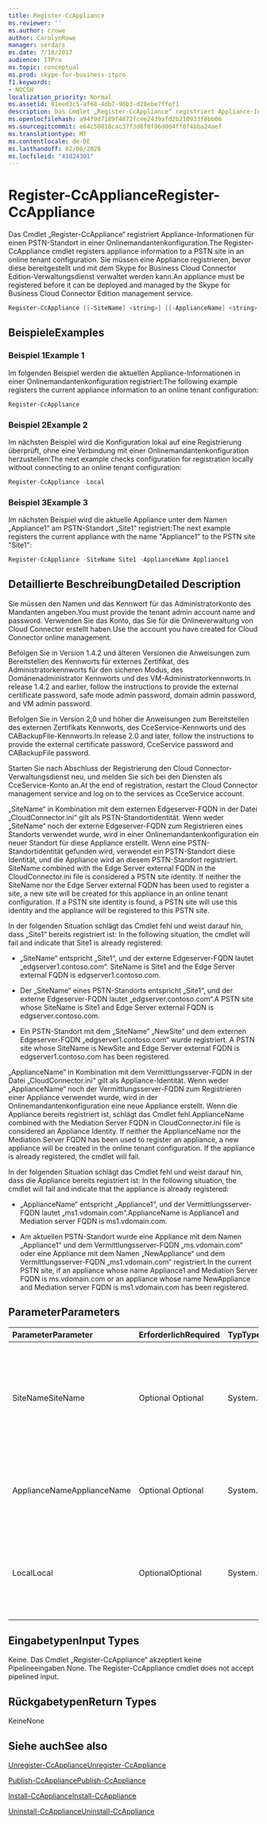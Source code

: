 ```yaml
---
title: Register-CcAppliance
ms.reviewer: ''
ms.author: crowe
author: CarolynRowe
manager: serdars
ms.date: 7/18/2017
audience: ITPro
ms.topic: conceptual
ms.prod: skype-for-business-itpro
f1.keywords:
- NOCSH
localization_priority: Normal
ms.assetid: 01eed3c5-af68-4db7-90b3-d28ebe7ffef1
description: Das Cmdlet „Register-CcAppliance“ registriert Appliance-Informationen für einen PSTN-Standort in einer Onlinemandantenkonfiguration. Sie müssen eine Appliance registrieren, bevor diese bereitgestellt und mit dem Skype for Business Cloud Connector Edition-Verwaltungsdienst verwaltet werden kann.
ms.openlocfilehash: a94f9d7189f4872fcee2439afd2b210933f8bb06
ms.sourcegitcommit: e64c50818cac37f3d6f0f96d0d4ff0f4bba24aef
ms.translationtype: MT
ms.contentlocale: de-DE
ms.lasthandoff: 02/06/2020
ms.locfileid: "41824301"
---
```

# <a name="register-ccappliance"></a><span data-ttu-id="de193-104">Register-CcAppliance</span><span class="sxs-lookup"><span data-stu-id="de193-104">Register-CcAppliance</span></span>
 
<span data-ttu-id="de193-105">Das Cmdlet „Register-CcAppliance“ registriert Appliance-Informationen für einen PSTN-Standort in einer Onlinemandantenkonfiguration.</span><span class="sxs-lookup"><span data-stu-id="de193-105">The Register-CcAppliance cmdlet registers appliance information to a PSTN site in an online tenant configuration.</span></span> <span data-ttu-id="de193-106">Sie müssen eine Appliance registrieren, bevor diese bereitgestellt und mit dem Skype for Business Cloud Connector Edition-Verwaltungsdienst verwaltet werden kann.</span><span class="sxs-lookup"><span data-stu-id="de193-106">An appliance must be registered before it can be deployed and managed by the Skype for Business Cloud Connector Edition management service.</span></span>
  
```powershell
Register-CcAppliance [[-SiteName] <string>] [[-ApplianceName] <string>] [-Local]
```

## <a name="examples"></a><span data-ttu-id="de193-107">Beispiele</span><span class="sxs-lookup"><span data-stu-id="de193-107">Examples</span></span>
<span data-ttu-id="de193-108"><a name="Examples"> </a></span><span class="sxs-lookup"><span data-stu-id="de193-108"><a name="Examples"> </a></span></span>

### <a name="example-1"></a><span data-ttu-id="de193-109">Beispiel 1</span><span class="sxs-lookup"><span data-stu-id="de193-109">Example 1</span></span>

<span data-ttu-id="de193-110">Im folgenden Beispiel werden die aktuellen Appliance-Informationen in einer Onlinemandantenkonfiguration registriert:</span><span class="sxs-lookup"><span data-stu-id="de193-110">The following example registers the current appliance information to an online tenant configuration:</span></span>
  
```powershell
Register-CcAppliance
```

### <a name="example-2"></a><span data-ttu-id="de193-111">Beispiel 2</span><span class="sxs-lookup"><span data-stu-id="de193-111">Example 2</span></span>

<span data-ttu-id="de193-112">Im nächsten Beispiel wird die Konfiguration lokal auf eine Registrierung überprüft, ohne eine Verbindung mit einer Onlinemandantenkonfiguration herzustellen:</span><span class="sxs-lookup"><span data-stu-id="de193-112">The next example checks configuration for registration locally without connecting to an online tenant configuration:</span></span>
  
```powershell
Register-CcAppliance -Local
```

### <a name="example-3"></a><span data-ttu-id="de193-113">Beispiel 3</span><span class="sxs-lookup"><span data-stu-id="de193-113">Example 3</span></span>

<span data-ttu-id="de193-114">Im nächsten Beispiel wird die aktuelle Appliance unter dem Namen „Appliance1“ am PSTN-Standort „Site1“ registriert:</span><span class="sxs-lookup"><span data-stu-id="de193-114">The next example registers the current appliance with the name "Appliance1" to the PSTN site "Site1":</span></span>
  
```powershell
Register-CcAppliance -SiteName Site1 -ApplianceName Appliance1
```

## <a name="detailed-description"></a><span data-ttu-id="de193-115">Detaillierte Beschreibung</span><span class="sxs-lookup"><span data-stu-id="de193-115">Detailed Description</span></span>
<span data-ttu-id="de193-116"><a name="DetailedDescription"> </a></span><span class="sxs-lookup"><span data-stu-id="de193-116"><a name="DetailedDescription"> </a></span></span>

<span data-ttu-id="de193-117">Sie müssen den Namen und das Kennwort für das Administratorkonto des Mandanten angeben.</span><span class="sxs-lookup"><span data-stu-id="de193-117">You must provide the tenant admin account name and password.</span></span> <span data-ttu-id="de193-118">Verwenden Sie das Konto, das Sie für die Onlineverwaltung von Cloud Connector erstellt haben.</span><span class="sxs-lookup"><span data-stu-id="de193-118">Use the account you have created for Cloud Connector online management.</span></span> 
  
<span data-ttu-id="de193-119">Befolgen Sie in Version 1.4.2 und älteren Versionen die Anweisungen zum Bereitstellen des Kennworts für externes Zertifikat, des Administratorkennworts für den sicheren Modus, des Domänenadministrator Kennworts und des VM-Administratorkennworts.</span><span class="sxs-lookup"><span data-stu-id="de193-119">In release 1.4.2 and earlier, follow the instructions to provide the external certificate password, safe mode admin password, domain admin password, and VM admin password.</span></span> 
  
<span data-ttu-id="de193-120">Befolgen Sie in Version 2,0 und höher die Anweisungen zum Bereitstellen des externen Zertifikats Kennworts, des CceService-Kennworts und des CABackupFile-Kennworts.</span><span class="sxs-lookup"><span data-stu-id="de193-120">In release 2.0 and later, follow the instructions to provide the external certificate password, CceService password and CABackupFile password.</span></span>
  
<span data-ttu-id="de193-121">Starten Sie nach Abschluss der Registrierung den Cloud Connector-Verwaltungsdienst neu, und melden Sie sich bei den Diensten als CceService-Konto an.</span><span class="sxs-lookup"><span data-stu-id="de193-121">At the end of registration, restart the Cloud Connector management service and log on to the services as CceService account.</span></span>
  
<span data-ttu-id="de193-p104">„SiteName“ in Kombination mit dem externen Edgeserver-FQDN in der Datei „CloudConnector.ini“ gilt als PSTN-Standortidentität. Wenn weder „SiteName“ noch der externe Edgeserver-FQDN zum Registrieren eines Standorts verwendet wurde, wird in einer Onlinemandantenkonfiguration ein neuer Standort für diese Appliance erstellt. Wenn eine PSTN-Standortidentität gefunden wird, verwendet ein PSTN-Standort diese Identität, und die Appliance wird an diesem PSTN-Standort registriert. </span><span class="sxs-lookup"><span data-stu-id="de193-p104">SiteName combined with the Edge Server external FQDN in the CloudConnector.ini file is considered a PSTN site identity. If neither the SiteName nor the Edge Server external FQDN has been used to register a site, a new site will be created for this appliance in an online tenant configuration. If a PSTN site identity is found, a PSTN site will use this identity and the appliance will be registered to this PSTN site.</span></span> 
  
<span data-ttu-id="de193-125">In der folgenden Situation schlägt das Cmdlet fehl und weist darauf hin, dass „Site1“ bereits registriert ist: </span><span class="sxs-lookup"><span data-stu-id="de193-125">In the following situation, the cmdlet will fail and indicate that Site1 is already registered:</span></span> 
  
- <span data-ttu-id="de193-126">	„SiteName“ entspricht „Site1“, und der externe Edgeserver-FQDN lautet „edgserver1.contoso.com“. </span><span class="sxs-lookup"><span data-stu-id="de193-126">SiteName is Site1 and the Edge Server external FQDN is edgserver1.contoso.com.</span></span> 
    
- <span data-ttu-id="de193-127">Der „SiteName“ eines PSTN-Standorts entspricht „Site1“, und der externe Edgeserver-FQDN lautet „edgserver.contoso.com“.</span><span class="sxs-lookup"><span data-stu-id="de193-127">A PSTN site whose SiteName is Site1 and Edge Server external FQDN is edgserver.contoso.com.</span></span>
    
- <span data-ttu-id="de193-128">Ein PSTN-Standort mit dem „SiteName“ „NewSite“ und dem externen Edgeserver-FQDN „edgserver1.contoso.com“ wurde registriert. </span><span class="sxs-lookup"><span data-stu-id="de193-128">A PSTN site whose SiteName is NewSite and Edge Server external FQDN is edgserver1.contoso.com has been registered.</span></span> 
    
<span data-ttu-id="de193-p105">„ApplianceName“ in Kombination mit dem Vermittlungsserver-FQDN in der Datei „CloudConnector.ini“ gilt als Appliance-Identität. Wenn weder „ApplianceName“ noch der Vermittlungsserver-FQDN zum Registrieren einer Appliance verwendet wurde, wird in der Onlinemandantenkonfiguration eine neue Appliance erstellt. Wenn die Appliance bereits registriert ist, schlägt das Cmdlet fehl.</span><span class="sxs-lookup"><span data-stu-id="de193-p105">ApplianceName combined with the Mediation Server FQDN in CloudConnector.ini file is considered an Appliance Identity. If neither the ApplianceName nor the Mediation Server FQDN has been used to register an appliance, a new appliance will be created in the online tenant configuration. If the appliance is already registered, the cmdlet will fail.</span></span>
  
<span data-ttu-id="de193-132">In der folgenden Situation schlägt das Cmdlet fehl und weist darauf hin, dass die Appliance bereits registriert ist: </span><span class="sxs-lookup"><span data-stu-id="de193-132">In the following situation, the cmdlet will fail and indicate that the appliance is already registered:</span></span> 
  
- <span data-ttu-id="de193-133">„ApplianceName“ entspricht „Appliance1“, und der Vermittlungsserver-FQDN lautet „ms1.vdomain.com“.</span><span class="sxs-lookup"><span data-stu-id="de193-133">ApplianceName is Appliance1 and Mediation server FQDN is ms1.vdomain.com.</span></span>
    
- <span data-ttu-id="de193-134">Am aktuellen PSTN-Standort wurde eine Appliance mit dem Namen „Appliance1“ und dem Vermittlungsserver-FQDN „ms.vdomain.com“ oder eine Appliance mit dem Namen „NewAppliance“ und dem Vermittlungsserver-FQDN „ms1.vdomain.com“ registriert.</span><span class="sxs-lookup"><span data-stu-id="de193-134">In the current PSTN site, if an appliance whose name Appliance1 and Mediation Server FQDN is ms.vdomain.com or an appliance whose name NewAppliance and Mediation server FQDN is ms1.vdomain.com has been registered.</span></span>
    
## <a name="parameters"></a><span data-ttu-id="de193-135">Parameter</span><span class="sxs-lookup"><span data-stu-id="de193-135">Parameters</span></span>
<span data-ttu-id="de193-136"><a name="DetailedDescription"> </a></span><span class="sxs-lookup"><span data-stu-id="de193-136"><a name="DetailedDescription"> </a></span></span>

|<span data-ttu-id="de193-137">**Parameter**</span><span class="sxs-lookup"><span data-stu-id="de193-137">**Parameter**</span></span>|<span data-ttu-id="de193-138">**Erforderlich**</span><span class="sxs-lookup"><span data-stu-id="de193-138">**Required**</span></span>|<span data-ttu-id="de193-139">**Typ**</span><span class="sxs-lookup"><span data-stu-id="de193-139">**Type**</span></span>|<span data-ttu-id="de193-140">**Beschreibung**</span><span class="sxs-lookup"><span data-stu-id="de193-140">**Description**</span></span>|
|:-----|:-----|:-----|:-----|
|<span data-ttu-id="de193-141">SiteName</span><span class="sxs-lookup"><span data-stu-id="de193-141">SiteName</span></span>  <br/> |<span data-ttu-id="de193-142">Optional </span><span class="sxs-lookup"><span data-stu-id="de193-142">Optional</span></span>  <br/> |<span data-ttu-id="de193-143">System.String</span><span class="sxs-lookup"><span data-stu-id="de193-143">System.String</span></span>  <br/> |<span data-ttu-id="de193-p106">Name des PSTN-Standorts, für den die Appliance registriert ist. Der Standardwert ist der Wert „SiteName“ in der Datei „CloudConnector.ini“. </span><span class="sxs-lookup"><span data-stu-id="de193-p106">PSTN site name to which the appliance is registered. Default value is SiteName value in the CloudConnector.ini file.</span></span>  <br/> |
|<span data-ttu-id="de193-146">ApplianceName</span><span class="sxs-lookup"><span data-stu-id="de193-146">ApplianceName</span></span>  <br/> |<span data-ttu-id="de193-147">Optional </span><span class="sxs-lookup"><span data-stu-id="de193-147">Optional</span></span>  <br/> |<span data-ttu-id="de193-148">System.String</span><span class="sxs-lookup"><span data-stu-id="de193-148">System.String</span></span>  <br/> |<span data-ttu-id="de193-p107">Name der aktuellen Appliance. Der Standardwert ist der Computername des Hostservers.</span><span class="sxs-lookup"><span data-stu-id="de193-p107">Name of the current appliance. Default value is the computer name of the host server.</span></span>  <br/> |
|<span data-ttu-id="de193-151">Local</span><span class="sxs-lookup"><span data-stu-id="de193-151">Local</span></span>  <br/> |<span data-ttu-id="de193-152">Optional</span><span class="sxs-lookup"><span data-stu-id="de193-152">Optional</span></span>  <br/> |<span data-ttu-id="de193-153">System.Management.Automation.SwitchParameter</span><span class="sxs-lookup"><span data-stu-id="de193-153">System.Management.Automation.SwitchParameter</span></span>  <br/> |<span data-ttu-id="de193-154">Überprüft Konfigurationen lokal auf eine Registrierung, ohne eine Verbindung mit einer Onlinemandantenkonfiguration herzustellen.</span><span class="sxs-lookup"><span data-stu-id="de193-154">Check configurations for registration locally without connecting to online tenant configuration.</span></span>  <br/> |
   
## <a name="input-types"></a><span data-ttu-id="de193-155">Eingabetypen</span><span class="sxs-lookup"><span data-stu-id="de193-155">Input Types</span></span>
<span data-ttu-id="de193-156"><a name="InputTypes"> </a></span><span class="sxs-lookup"><span data-stu-id="de193-156"><a name="InputTypes"> </a></span></span>

<span data-ttu-id="de193-p108">Keine. Das Cmdlet „Register-CcAppliance“ akzeptiert keine Pipelineeingaben.</span><span class="sxs-lookup"><span data-stu-id="de193-p108">None. The Register-CcAppliance cmdlet does not accept pipelined input.</span></span>
  
## <a name="return-types"></a><span data-ttu-id="de193-159">Rückgabetypen</span><span class="sxs-lookup"><span data-stu-id="de193-159">Return Types</span></span>
<span data-ttu-id="de193-160"><a name="ReturnTypes"> </a></span><span class="sxs-lookup"><span data-stu-id="de193-160"><a name="ReturnTypes"> </a></span></span>

<span data-ttu-id="de193-161">Keine</span><span class="sxs-lookup"><span data-stu-id="de193-161">None</span></span>
  
## <a name="see-also"></a><span data-ttu-id="de193-162">Siehe auch</span><span class="sxs-lookup"><span data-stu-id="de193-162">See also</span></span>
<span data-ttu-id="de193-163"><a name="ReturnTypes"> </a></span><span class="sxs-lookup"><span data-stu-id="de193-163"><a name="ReturnTypes"> </a></span></span>

[<span data-ttu-id="de193-164">Unregister-CcAppliance</span><span class="sxs-lookup"><span data-stu-id="de193-164">Unregister-CcAppliance</span></span>](unregister-ccappliance.md)
  
[<span data-ttu-id="de193-165">Publish-CcAppliance</span><span class="sxs-lookup"><span data-stu-id="de193-165">Publish-CcAppliance</span></span>](publish-ccappliance.md)
  
[<span data-ttu-id="de193-166">Install-CcAppliance</span><span class="sxs-lookup"><span data-stu-id="de193-166">Install-CcAppliance</span></span>](install-ccappliance.md)
  
[<span data-ttu-id="de193-167">Uninstall-CcAppliance</span><span class="sxs-lookup"><span data-stu-id="de193-167">Uninstall-CcAppliance</span></span>](uninstall-ccappliance.md)
  


